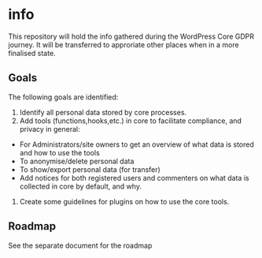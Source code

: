 # info
This repository will hold the info gathered during the WordPress Core GDPR journey. It will be transferred to approriate other places when in a more finalised state.
## Goals
The following goals are identified:
1. Identify all personal data stored by core processes.
1. Add tools (functions,hooks,etc.) in core to facilitate compliance, and privacy in general:
  * For Administrators/site owners to get an overview of what data is stored and how to use the tools
  * To anonymise/delete personal data
  * To show/export personal data (for transfer)
  * Add notices for both registered users and commenters on what data is collected in core by default, and why.
1. Create some guidelines for plugins on how to use the core tools.
## Roadmap
See the separate document for the roadmap
